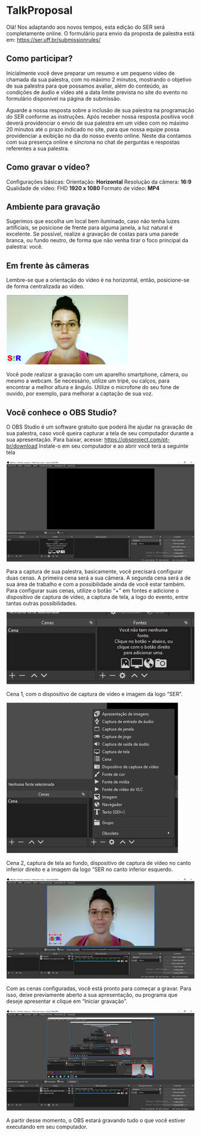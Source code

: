 # TalkProposal


Olá!
Nos adaptando aos novos tempos, esta edição do SER será completamente online.
O formulário para envio da proposta de palestra está em: https://ser.uff.br/submissionrules/



## Como participar?
Inicialmente você deve preparar um resumo e um pequeno vídeo de chamada da sua palestra, com no máximo 2 minutos, mostrando o objetivo de sua palestra para que possamos avaliar, além do conteúdo, as condições de áudio e vídeo até a data limite prevista no site do evento no formulário disponível na página de submissão.

Aguarde a nossa resposta sobre a inclusão de sua palestra na programação do SER conforme as instruções. Após receber nossa resposta positiva você deverá providenciar o envio de sua palestra em um vídeo com no máximo 20 minutos até o prazo indicado no site, para que nossa equipe possa providenciar a exibição no dia do nosso evento online. Neste dia contamos com sua presença online e síncrona no chat de perguntas e respostas referentes a sua palestra.

## Como gravar o vídeo?
Configurações básicas:
Orientação: **Horizontal**
Resolução da câmera: **16:9**
Qualidade de vídeo: FHD **1920 x 1080**
Formato de vídeo: **MP4** 

## Ambiente para gravação
Sugerimos que escolha um local bem iluminado, caso não tenha luzes artificiais, se posicione de frente para alguma janela, a luz natural é excelente.
Se possível, realize a gravação de costas para uma parede branca, ou fundo neutro, de forma que não venha tirar o foco principal da palestra: você.

## Em frente às câmeras
Lembre-se que a orientação do vídeo é na horizontal, então, posicione-se de forma centralizada ao vídeo. 

![img](https://raw.githubusercontent.com/DATAUNIRIO/TalkProposal/main/img/Imagem1.png)

Você pode realizar a gravação com um aparelho smartphone, câmera, ou mesmo a webcam. Se necessário, utilize um tripé, ou calços, para encontrar a melhor altura e ângulo. Utilize o microfone do seu fone de ouvido, por exemplo, para melhorar a captação de sua voz.

## Você conhece o OBS Studio?
O OBS Studio é um software gratuito que poderá lhe ajudar na gravação de sua palestra, caso você queira capturar a tela de seu computador durante a sua apresentação.
Para baixar, acesse: https://obsproject.com/pt-br/download
Instale-o em seu computador e ao abrir você terá a seguinte tela

![img](https://raw.githubusercontent.com/DATAUNIRIO/TalkProposal/main/img/Imagem2.png)

Para a captura de sua palestra, basicamente, você precisará configurar duas cenas.
A primeira cena será a sua câmera.
A segunda cena será a de sua área de trabalho e com a possibilidade ainda de você estar também.
Para configurar suas cenas, utilize o botão “+” em fontes e adicione o dispositivo de captura de vídeo, a captura de tela, a logo do evento, entre tantas outras possibilidades.

![img](https://raw.githubusercontent.com/DATAUNIRIO/TalkProposal/main/img/Imagem3.png)

Cena 1, com o dispositivo de captura de vídeo e imagem da logo “SER”.

![img](https://raw.githubusercontent.com/DATAUNIRIO/TalkProposal/main/img/Imagem4.png)

Cena 2, captura de tela ao fundo, dispositivo de captura de vídeo no canto inferior direito e a imagem da logo “SER no canto inferior esquerdo.
 
![img](https://raw.githubusercontent.com/DATAUNIRIO/TalkProposal/main/img/Imagem5.png)
 
Com as cenas configuradas, você está pronto para começar a gravar. Para isso, deixe previamente aberto a sua apresentação, ou programa que deseje apresentar e clique em “Iniciar gravação”. 

![img](https://raw.githubusercontent.com/DATAUNIRIO/TalkProposal/main/img/Imagem6.png)

A partir desse momento, o OBS estará gravando tudo o que você estiver executando em seu computador. 

